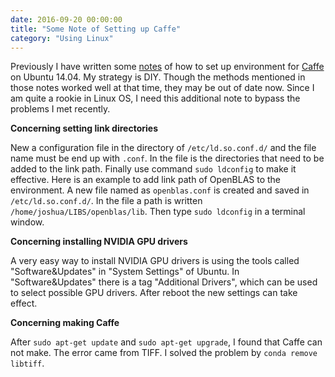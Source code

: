 ```yaml
---
date: 2016-09-20 00:00:00
title: "Some Note of Setting up Caffe"
category: "Using Linux"
---
```


Previously I have written some [notes](https://joshua19881228.github.io/2015-08-30-Setting-Up-Caffe/) of how to set up environment for [Caffe](http://caffe.berkeleyvision.org/) on Ubuntu 14.04. My strategy is DIY. Though the methods mentioned in those notes worked well at that time, they may be out of date now. Since I am quite a rookie in Linux OS, I need this additional note to bypass the problems I met recently.

**Concerning setting link directories**

New a configuration file in the directory of `/etc/ld.so.conf.d/` and the file name must be end up with `.conf`. In the file is the directories that need to be added to the link path. Finally use command `sudo ldconfig` to make it effective. Here is an example to add link path of OpenBLAS to the environment. A new file named as `openblas.conf` is created and saved in `/etc/ld.so.conf.d/`. In the file a path is written `/home/joshua/LIBS/openblas/lib`. Then type `sudo ldconfig` in a terminal window.

**Concerning installing NVIDIA GPU drivers**

A very easy way to install NVIDIA GPU drivers is using the tools called "Software&Updates" in "System Settings" of Ubuntu. In "Software&Updates" there is a tag "Additional Drivers", which can be used to select possible GPU drivers. After reboot the new settings can take effect.

**Concerning making Caffe**

After `sudo apt-get update` and `sudo apt-get upgrade`, I found that Caffe can not make. The error came from TIFF. I solved the problem by `conda remove libtiff`.